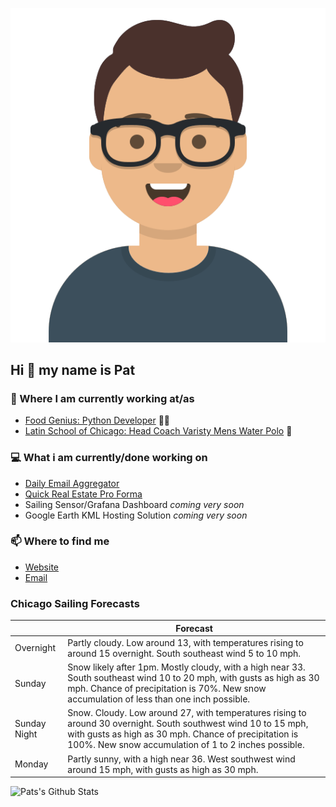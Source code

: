 [![Social banner for p-j-falconer](https://raw.githubusercontent.com/P-J-FALCONER/P-J-FALCONER/master/assets/avataaars.svg)](https://patfalconer.com/)
## Hi :wave: my name is Pat

### 💼 Where I am currently working at/as
- [Food Genius: Python Developer](https://getfoodgenius.com/) 🍔🐍
- [Latin School of Chicago: Head Coach Varisty Mens Water Polo](https://www.latinschool.org/) 🤽


### 💻 What i am currently/done working on
 - [Daily Email Aggregator](https://github.com/P-J-FALCONER/dott_daily_mail)
 - [Quick Real Estate Pro Forma](https://github.com/P-J-FALCONER/henry)
 - Sailing Sensor/Grafana Dashboard *coming very soon*
 - Google Earth KML Hosting Solution *coming very soon*

### 📫 Where to find me
 - [Website](https://patfalconer.com/)
 - [Email](mailto:patrick.j.falconer@gmail.com)


### Chicago Sailing Forecasts
|   | Forecast  |
|---|---|
| Overnight | Partly cloudy. Low around 13, with temperatures rising to around 15 overnight. South southeast wind 5 to 10 mph. |
| Sunday | Snow likely after 1pm. Mostly cloudy, with a high near 33. South southeast wind 10 to 20 mph, with gusts as high as 30 mph. Chance of precipitation is 70%. New snow accumulation of less than one inch possible. |
| Sunday Night | Snow. Cloudy. Low around 27, with temperatures rising to around 30 overnight. South southwest wind 10 to 15 mph, with gusts as high as 30 mph. Chance of precipitation is 100%. New snow accumulation of 1 to 2 inches possible. |
| Monday | Partly sunny, with a high near 36. West southwest wind around 15 mph, with gusts as high as 30 mph. |

![Pats's Github Stats](https://github-readme-stats.vercel.app/api?username=p-j-falconer&show_icons=true&theme=radical)
